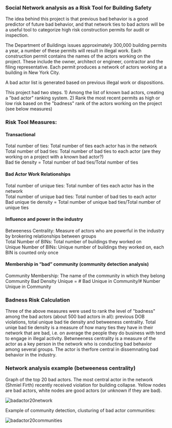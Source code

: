 ### Social Network analysis as a Risk Tool for Building Safety
The idea behind this project is that previous bad behavior is a good predictor of future bad behavior, and that network ties to bad actors will be a useful tool to categorize high risk construction permits for audit or inspection.

The Department of Buildings issues approximately 300,000 building permits a year, a number of these permits will result in illegal work. Each construction permit contains the names of the actors working on the project. These include the owner, architect or engineer, contractor and the filing representative. Each permit produces a network of actors working at a building in New York City.

A bad actor list is generated based on previous illegal work or dispositions. 

This project had two steps. 1) Among the list of known bad actors, creating a "bad actor" ranking system. 2) Rank the most recent permits as high or low risk based on the "badness" rank of the actors working on the project (see below measures)

### Risk Tool Measures: 
#### Transactional
Total number of ties: Total number of ties each actor has in the network \
Total number of bad ties: Total number of bad ties to each actor (are they working on a project with a known bad actor?) \
Bad tie density = Total number of bad ties/Total number of ties 

#### Bad Actor Work Relationships 
Total number of unique ties: Total number of ties each actor has in the network \
Total number of unique bad ties: Total number of bad ties to each actor \
Bad unique tie density = Total number of unique bad ties/Total number of unique ties 

#### Influence and power in the industry 
Betweeness Centrality: Measure of actors who are powerful in the industry by brokering relationships between groups \
Total Number of BINs: Total number of buildings they worked on \
Unique Number of BINs: Unique number of buildings they worked on, each BIN is counted only once 

#### Membership in “bad” community (community detection analysis) 
Community Membership: The name of the community in which they belong \
Community Bad Density Unique = # Bad Unique in Community/# Number Unique in Community

### Badness Risk Calculation
Three of the above measures were used to rank the level of "badness" among the bad actors (about 500 bad actors in all): previous DOB violations, total unique bad tie density and betweeness centrality. Total uniqe bad tie density is a measure of how many ties they have in their network that are bad, i.e. on average the people they do business with tend to engage in illegal activity. Betwneeness centrality is a measure of the actor as a key person in the network who is conducting bad behavior among several groups. The actor is therfore central in dissemnating bad behavior in the industry.


### Network analysis example (betweeness centrality)

Graph of the top 20 bad actors. The most central actor in the network (Shmiel Firth) recently received violation for building collapse. Yellow nodes are bad actors, white nodes are good actors (or unknown if they are bad).

![badactor20network](https://user-images.githubusercontent.com/11237613/41874034-b3a7dcd0-7894-11e8-8d7c-b7db34c9e729.png)




Example of community detection, clusturing of bad actor communities:

![badactor20communities](https://user-images.githubusercontent.com/11237613/41874107-e91a4e66-7894-11e8-917d-122cc1be18ad.png)
















